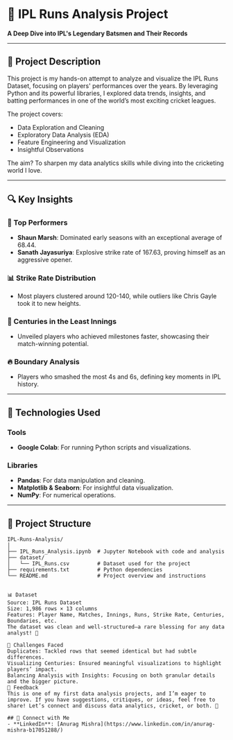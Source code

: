 # 🏏 IPL Runs Analysis Project  

**A Deep Dive into IPL's Legendary Batsmen and Their Records**  

---

## 📄 Project Description  
This project is my hands-on attempt to analyze and visualize the IPL Runs Dataset, focusing on players' performances over the years. By leveraging Python and its powerful libraries, I explored data trends, insights, and batting performances in one of the world’s most exciting cricket leagues.  

The project covers:  
- Data Exploration and Cleaning  
- Exploratory Data Analysis (EDA)  
- Feature Engineering and Visualization  
- Insightful Observations  

The aim? To sharpen my data analytics skills while diving into the cricketing world I love.  

---

## 🔍 Key Insights  

### 🏅 Top Performers  
- **Shaun Marsh**: Dominated early seasons with an exceptional average of 68.44.  
- **Sanath Jayasuriya**: Explosive strike rate of 167.63, proving himself as an aggressive opener.  

### 📊 Strike Rate Distribution  
- Most players clustered around 120-140, while outliers like Chris Gayle took it to new heights.  

### 💯 Centuries in the Least Innings  
- Unveiled players who achieved milestones faster, showcasing their match-winning potential.  

### 🔥 Boundary Analysis  
- Players who smashed the most 4s and 6s, defining key moments in IPL history.  

---

## 🚀 Technologies Used  

### Tools  
- **Google Colab**: For running Python scripts and visualizations.  

### Libraries  
- **Pandas**: For data manipulation and cleaning.  
- **Matplotlib & Seaborn**: For insightful data visualization.  
- **NumPy**: For numerical operations.  

---

## 📂 Project Structure  

```plaintext
IPL-Runs-Analysis/
│
├── IPL_Runs_Analysis.ipynb  # Jupyter Notebook with code and analysis  
├── dataset/
│   └── IPL_Runs.csv         # Dataset used for the project  
├── requirements.txt         # Python dependencies  
└── README.md                # Project overview and instructions  


📊 Dataset
Source: IPL Runs Dataset
Size: 1,986 rows × 13 columns
Features: Player Name, Matches, Innings, Runs, Strike Rate, Centuries, Boundaries, etc.
The dataset was clean and well-structured—a rare blessing for any data analyst! 🎉

🤔 Challenges Faced
Duplicates: Tackled rows that seemed identical but had subtle differences.
Visualizing Centuries: Ensured meaningful visualizations to highlight players’ impact.
Balancing Analysis with Insights: Focusing on both granular details and the bigger picture.
💬 Feedback
This is one of my first data analysis projects, and I’m eager to improve. If you have suggestions, critiques, or ideas, feel free to share! Let’s connect and discuss data analytics, cricket, or both. 🙌

## 🔗 Connect with Me  
- **LinkedIn**: [Anurag Mishra](https://www.linkedin.com/in/anurag-mishra-b17051288/)  


